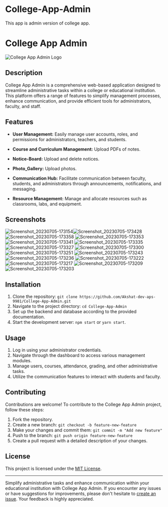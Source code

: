 # College-App-Admin
This app is admin version of college app.

# College App Admin

![College App Admin Logo](./assets/logo.png)

## Description

College App Admin is a comprehensive web-based application designed to streamline administrative tasks within a college or educational institution. This platform offers a range of features to simplify management processes, enhance communication, and provide efficient tools for administrators, faculty, and staff.

## Features

- **User Management:** Easily manage user accounts, roles, and permissions for administrators, teachers, and students.

- **Course and Curriculum Management:** Upload PDFs of notes.

- **Notice-Board:** Upload and delete notices.

- **Photo_Gallery:** Upload photos.

- **Communication Hub:** Facilitate communication between faculty, students, and administrators through announcements, notifications, and messaging.

- **Resource Management:** Manage and allocate resources such as classrooms, labs, and equipment.

## Screenshots

![Screenshot_20230705-173154](https://github.com/Akshat-dev-aps-9981/College-App-Admin/assets/80700447/7454e9a1-c3b4-4d46-9e49-e7b0ade34dfe)![Screenshot_20230705-173428](https://github.com/Akshat-dev-aps-9981/College-App-Admin/assets/80700447/f64b9800-29e0-462a-9c41-83c4a974a4da)
![Screenshot_20230705-173358](https://github.com/Akshat-dev-aps-9981/College-App-Admin/assets/80700447/748655f2-04fd-4841-adae-2bdebf7e7991)
![Screenshot_20230705-173353](https://github.com/Akshat-dev-aps-9981/College-App-Admin/assets/80700447/d9b247f6-4634-43e0-89b9-90a45a77536b)
![Screenshot_20230705-173341](https://github.com/Akshat-dev-aps-9981/College-App-Admin/assets/80700447/53f207d4-58a2-46c6-bfce-98d786aa1a25)
![Screenshot_20230705-173335](https://github.com/Akshat-dev-aps-9981/College-App-Admin/assets/80700447/92a1caf4-02c2-47f2-a170-95383ec847a9)
![Screenshot_20230705-173327](https://github.com/Akshat-dev-aps-9981/College-App-Admin/assets/80700447/afeb7946-efe8-40ea-a03b-8ee55e69375c)
![Screenshot_20230705-173300](https://github.com/Akshat-dev-aps-9981/College-App-Admin/assets/80700447/d98a60dc-913f-42ee-ba67-22a6dd47ffc7)
![Screenshot_20230705-173251](https://github.com/Akshat-dev-aps-9981/College-App-Admin/assets/80700447/1077d187-6db8-46e4-8ea4-543c22f035c8)
![Screenshot_20230705-173243](https://github.com/Akshat-dev-aps-9981/College-App-Admin/assets/80700447/ef927f7d-f14e-4e1a-b392-9735170d9930)
![Screenshot_20230705-173236](https://github.com/Akshat-dev-aps-9981/College-App-Admin/assets/80700447/614efbe2-bcd2-488b-b466-997007249fd6)
![Screenshot_20230705-173222](https://github.com/Akshat-dev-aps-9981/College-App-Admin/assets/80700447/e730a7b9-8669-4ce2-9eb2-bc56065688f3)
![Screenshot_20230705-173217](https://github.com/Akshat-dev-aps-9981/College-App-Admin/assets/80700447/2949bd98-f891-48fc-b4cf-d5353df9444a)
![Screenshot_20230705-173209](https://github.com/Akshat-dev-aps-9981/College-App-Admin/assets/80700447/9c9278e3-e74c-4698-abf9-43438aabc8f0)
![Screenshot_20230705-173203](https://github.com/Akshat-dev-aps-9981/College-App-Admin/assets/80700447/57d01f56-a2de-42c6-84ee-c196fc321e47)


## Installation

1. Clone the repository: `git clone https://github.com/Akshat-dev-aps-9981/College-App-Admin.git`
2. Navigate to the project directory: `cd College-App-Admin`
3. Set up the backend and database according to the provided documentation.
4. Start the development server: `npm start` or `yarn start`.


## Usage

1. Log in using your administrator credentials.
2. Navigate through the dashboard to access various management modules.
3. Manage users, courses, attendance, grading, and other administrative tasks.
4. Utilize the communication features to interact with students and faculty.


## Contributing

Contributions are welcome! To contribute to the College App Admin project, follow these steps:

1. Fork the repository.
2. Create a new branch: `git checkout -b feature-new-feature`
3. Make your changes and commit them: `git commit -m "Add new feature"`
4. Push to the branch: `git push origin feature-new-feature`
5. Create a pull request with a detailed description of your changes.


## License

This project is licensed under the [MIT License](LICENSE).

---


Simplify administrative tasks and enhance communication within your educational institution with College App Admin. If you encounter any issues or have suggestions for improvements, please don't hesitate to [create an issue](https://github.com/Akshat-dev-aps-9981/College-App-Admin/issues). Your feedback is highly appreciated.

